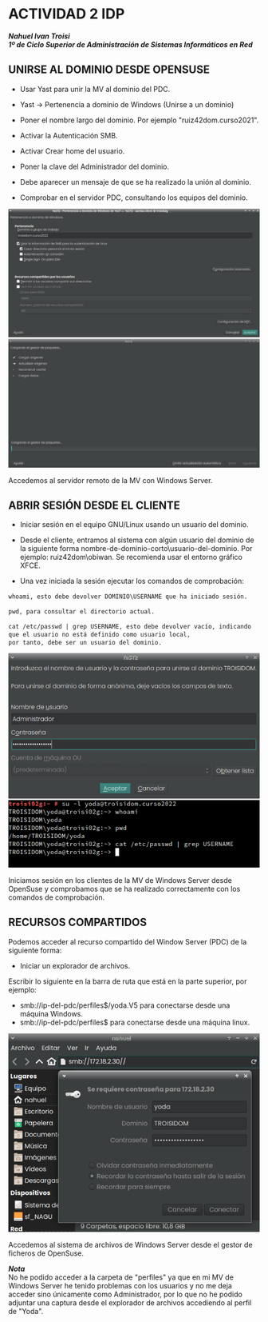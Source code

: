 
# ACTIVIDAD 2 IDP

***Nahuel Ivan Troisi*** <br>
***1º de Ciclo Superior de Administración de Sistemas Informáticos en Red*** 


## UNIRSE AL DOMINIO DESDE OPENSUSE

+ Usar Yast para unir la MV al dominio del PDC.

+ Yast -> Pertenencia a dominio de Windows (Unirse a un dominio)

+ Poner el nombre largo del dominio. Por ejemplo "ruiz42dom.curso2021".

+ Activar la Autenticación SMB.

+ Activar Crear home del usuario.

+ Poner la clave del Administrador del dominio.

+ Debe aparecer un mensaje de que se ha realizado la unión al dominio.

+ Comprobar en el servidor PDC, consultando los equipos del dominio.


<img src="https://github.com/Nahuel-Troisi/idp-21-22/blob/main/UT5/A2/img/1.png">
<img src="https://github.com/Nahuel-Troisi/idp-21-22/blob/main/UT5/A2/img/2.png">

Accedemos al servidor remoto de la MV con Windows Server.

## ABRIR SESIÓN DESDE EL CLIENTE
+ Iniciar sesión en el equipo GNU/Linux usando un usuario del dominio.

+ Desde el cliente, entramos al sistema con algún usuario del dominio de la siguiente 
forma nombre-de-dominio-corto\usuario-del-dominio. 
Por ejemplo: ruiz42dom\obiwan. Se recomienda usar el entorno gráfico XFCE.

+ Una vez iniciada la sesión ejecutar los comandos de comprobación:

~~~
whoami, esto debe devolver DOMINIO\USERNAME que ha iniciado sesión.
~~~

~~~
pwd, para consultar el directorio actual.
~~~

~~~
cat /etc/passwd | grep USERNAME, esto debe devolver vacío, indicando que el usuario no está definido como usuario local, 
por tanto, debe ser un usuario del dominio.
~~~


<img src="https://github.com/Nahuel-Troisi/idp-21-22/blob/main/UT5/A2/img/3.png">
<img src="https://github.com/Nahuel-Troisi/idp-21-22/blob/main/UT5/A2/img/4.png">

Iniciamos sesión en los clientes de la MV de Windows Server desde OpenSuse y comprobamos que se ha
realizado correctamente con los comandos de comprobación. 

## RECURSOS COMPARTIDOS
Podemos acceder al recurso compartido del Window Server (PDC) de la siguiente forma:
<br>
+ Iniciar un explorador de archivos.

Escribir lo siguiente en la barra de ruta que está en la parte superior, por ejemplo: 
+ smb://ip-del-pdc/perfiles$/yoda.V5 para conectarse desde una máquina Windows.
+ smb://ip-del-pdc/perfiles$ para conectarse desde una máquina linux.

<img src="https://github.com/Nahuel-Troisi/idp-21-22/blob/main/UT5/A2/img/5.png">

Accedemos al sistema de archivos de Windows Server desde el gestor de ficheros de OpenSuse. 

***Nota***
<br>
No he podido acceder a la carpeta de "perfiles" ya que en mi MV de Windows Server he tenido problemas con los usuarios y no me deja acceder sino únicamente como 
Administrador, por lo que no he podido adjuntar una captura desde el explorador de archivos accediendo al perfil de "Yoda". 
